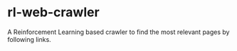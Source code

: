 # rl-web-crawler
A Reinforcement Learning based crawler to find the most relevant pages by following links.
